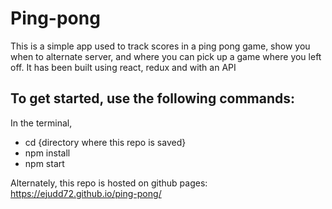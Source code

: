 # Ping-pong 
This is a simple app used to track scores in a ping pong game, show you when to alternate server, and where you can pick up a game where you left off. It has been built using react, redux and with an API 

## To get started, use the following commands: 
In the terminal, 
- cd {directory where this repo is saved} 
- npm install
- npm start

Alternately, this repo is hosted on github pages: 
https://ejudd72.github.io/ping-pong/
